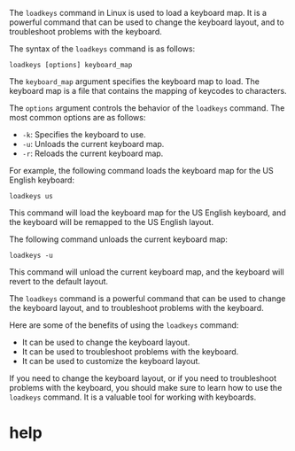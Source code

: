 The `loadkeys` command in Linux is used to load a keyboard map. It is a powerful command that can be used to change the keyboard layout, and to troubleshoot problems with the keyboard.

The syntax of the `loadkeys` command is as follows:

```
loadkeys [options] keyboard_map
```

The `keyboard_map` argument specifies the keyboard map to load. The keyboard map is a file that contains the mapping of keycodes to characters.

The `options` argument controls the behavior of the `loadkeys` command. The most common options are as follows:

* `-k`: Specifies the keyboard to use.
* `-u`: Unloads the current keyboard map.
* `-r`: Reloads the current keyboard map.

For example, the following command loads the keyboard map for the US English keyboard:

```
loadkeys us
```

This command will load the keyboard map for the US English keyboard, and the keyboard will be remapped to the US English layout.

The following command unloads the current keyboard map:

```
loadkeys -u
```

This command will unload the current keyboard map, and the keyboard will revert to the default layout.

The `loadkeys` command is a powerful command that can be used to change the keyboard layout, and to troubleshoot problems with the keyboard.

Here are some of the benefits of using the `loadkeys` command:

* It can be used to change the keyboard layout.
* It can be used to troubleshoot problems with the keyboard.
* It can be used to customize the keyboard layout.

If you need to change the keyboard layout, or if you need to troubleshoot problems with the keyboard, you should make sure to learn how to use the `loadkeys` command. It is a valuable tool for working with keyboards.




# help 

```

```
